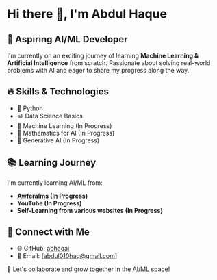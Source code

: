 # Hi there 👋, I'm Abdul Haque

## 🚀 Aspiring AI/ML Developer  
I'm currently on an exciting journey of learning **Machine Learning & Artificial Intelligence** from scratch. Passionate about solving real-world problems with AI and eager to share my progress along the way.

## 🔥 Skills & Technologies  
- 🐍 Python  
- 📊 Data Science Basics  
- 🤖 Machine Learning (In Progress)  
- 🔢 Mathematics for AI (In Progress)  
- 🎨 Generative AI (In Progress)  

## 📚 Learning Journey  
I'm currently learning AI/ML from:  
- **[Awferalms](https://app.awferalms.com/student/courses) (In Progress)**  
- **YouTube (In Progress)**  
- **Self-Learning from various websites (In Progress)**  

## 📌 Connect with Me  
- 🌐 GitHub: [abhaqai](https://github.com/abhaqai)  
- 📩 Email: [abdul010haq@gmail.com]  

🚀 Let's collaborate and grow together in the AI/ML space!  
